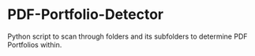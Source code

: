 # PDF-Portfolio-Detector
Python script to scan through folders and its subfolders to determine PDF Portfolios within.
